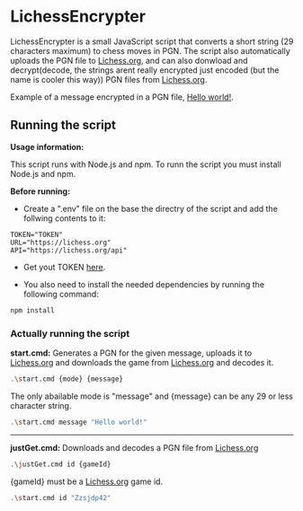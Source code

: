 
# LichessEncrypter

LichessEncrypter is a small JavaScript script that converts a short string (29 characters maximum) to chess moves in PGN. The script also automatically uploads the PGN file to [Lichess.org](https://lichess.org/), and can also donwload and decrypt(decode, the strings arent really encrypted just encoded (but the name is cooler this way)) PGN files from [Lichess.org](https://lichess.org/).

Example of a message encrypted in a PGN file, [Hello world!](https://lichess.org/Zzsjdp42).

## Running the script

**Usage information:**

This script runs with Node.js and npm. To runn the script you must install Node.js and npm.

**Before running:**

- Create a ".env" file on the base the directry of the script and add the follwing contents to it:
``` env
TOKEN="TOKEN"
URL="https://lichess.org"
API="https://lichess.org/api"
```
- Get yout TOKEN [here](https://lichess.org/account/oauth/token).

- You also need to install the needed dependencies by running the following command:

```bash
npm install
```

### Actually running the script

**start.cmd:**
Generates a PGN for the given message, uploads it to [Lichess.org](https://lichess.org/) and downloads the game from [Lichess.org](https://lichess.org/) and decodes it.
```bash
.\start.cmd {mode} {message}
```

The only abailable mode is "message" and {message} can be any 29 or less character string.

```bash
.\start.cmd message "Hello world!"
```
---
**justGet.cmd:**
Downloads and decodes a PGN file from [Lichess.org](https://lichess.org/)
```bash
.\justGet.cmd id {gameId}
```

{gameId} must be a [Lichess.org](https://lichess.org/) game id.

```bash
.\start.cmd id "Zzsjdp42"
```
